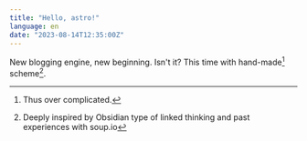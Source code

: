 ```yaml
---
title: "Hello, astro!"
language: en
date: "2023-08-14T12:35:00Z"
---
```


New blogging engine, new beginning. Isn't it? This time with hand-made[^1] scheme[^2].



[^1]: Thus over complicated.

[^2]: Deeply inspired by Obsidian type of linked thinking and past experiences with soup.io